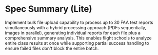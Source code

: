 # Spec Summary (Lite)

Implement bulk file upload capability to process up to 30 FAA test reports simultaneously with a hybrid processing approach (PDFs sequentially, images in parallel), generating individual reports for each file plus a comprehensive summary analysis. This enables flight schools to analyze entire class results at once while supporting partial success handling to ensure failed files don't block the entire batch.